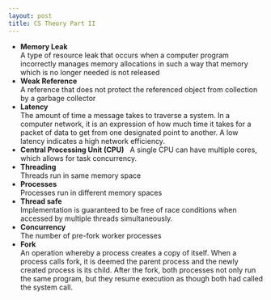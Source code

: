 ```yaml
---
layout: post
title: CS Theory Part II
---
```



* **Memory Leak**  
A type of resource leak that occurs when a computer program incorrectly manages memory allocations in such a way that memory which is no longer needed is not released
* **Weak Reference**  
A reference that does not protect the referenced object from collection by a garbage collector
* **Latency**  
The amount of time a message takes to traverse a system.  In a computer network, it is an expression of how much time it takes for a packet of data to get from one designated point to another.  A low latency indicates a high network efficiency.
* **Central Processing Unit (CPU)**   
A single CPU can have multiple cores, which allows for task concurrency.
* **Threading**  
Threads run in same memory space
* **Processes**  
Processes run in different memory spaces
* **Thread safe**  
Implementation is guaranteed to be free of race conditions when accessed by multiple threads simultaneously.
* **Concurrency**  
The number of pre-fork worker processes
* **Fork**  
An operation whereby a process creates a copy of itself. When a process calls fork, it is deemed the parent process and the newly created process is its child. After the fork, both processes not only run the same program, but they resume execution as though both had called the system call.
